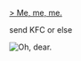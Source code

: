 [> Me, me, me.](https://zxen.codeberg.page)

send KFC or else

![Oh, dear.](https://github-readme-stats.vercel.app/api?username=zxen-xi&show_icons=true&theme=github_dark)
